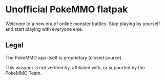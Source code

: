 # Unofficial PokeMMO flatpak

Welcome to a new era of online monster battles.
Stop playing by yourself and start playing with everyone else.

## Legal

The PokeMMO app itself is proprietary (closed source).

This wrapper is not verified by, affiliated with, or supported by the PokeMMO Team.
